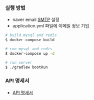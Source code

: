 ### 실행 방법

- naver email [SMTP](https://help.naver.com/service/30029/contents/21344?lang=ko) 설정
- application.yml 파일에 이메일 정보 기입

```bash
# build mysql and redis
$ docker-compose build

# run mysql and redis
$ docker-compose up -d

# run server
$ ./gradlew bootRun
```

### API 명세서

- [API 명세서](./api-docs.html)
